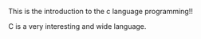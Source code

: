 This is the introduction to the c language programming!!

C is a very interesting and wide language.
